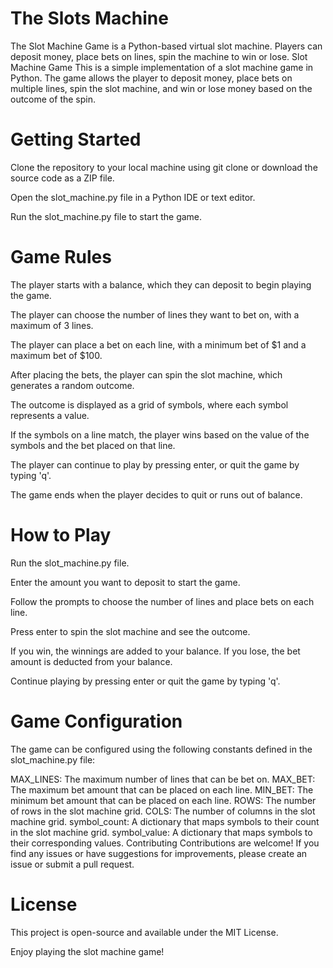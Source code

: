 # The Slots Machine
The Slot Machine Game is a Python-based virtual slot machine. Players can deposit money, place bets on lines, spin the machine to win or lose.
Slot Machine Game
This is a simple implementation of a slot machine game in Python. The game allows the player to deposit money, place bets on multiple lines, spin the slot machine, and win or lose money based on the outcome of the spin.

# Getting Started
Clone the repository to your local machine using git clone or download the source code as a ZIP file.

Open the slot_machine.py file in a Python IDE or text editor.

Run the slot_machine.py file to start the game.

# Game Rules
The player starts with a balance, which they can deposit to begin playing the game.

The player can choose the number of lines they want to bet on, with a maximum of 3 lines.

The player can place a bet on each line, with a minimum bet of $1 and a maximum bet of $100.

After placing the bets, the player can spin the slot machine, which generates a random outcome.

The outcome is displayed as a grid of symbols, where each symbol represents a value.

If the symbols on a line match, the player wins based on the value of the symbols and the bet placed on that line.

The player can continue to play by pressing enter, or quit the game by typing 'q'.

The game ends when the player decides to quit or runs out of balance.

# How to Play
Run the slot_machine.py file.

Enter the amount you want to deposit to start the game.

Follow the prompts to choose the number of lines and place bets on each line.

Press enter to spin the slot machine and see the outcome.

If you win, the winnings are added to your balance. If you lose, the bet amount is deducted from your balance.

Continue playing by pressing enter or quit the game by typing 'q'.

# Game Configuration
The game can be configured using the following constants defined in the slot_machine.py file:

MAX_LINES: The maximum number of lines that can be bet on.
MAX_BET: The maximum bet amount that can be placed on each line.
MIN_BET: The minimum bet amount that can be placed on each line.
ROWS: The number of rows in the slot machine grid.
COLS: The number of columns in the slot machine grid.
symbol_count: A dictionary that maps symbols to their count in the slot machine grid.
symbol_value: A dictionary that maps symbols to their corresponding values.
Contributing
Contributions are welcome! If you find any issues or have suggestions for improvements, please create an issue or submit a pull request.

# License
This project is open-source and available under the MIT License.

Enjoy playing the slot machine game!
